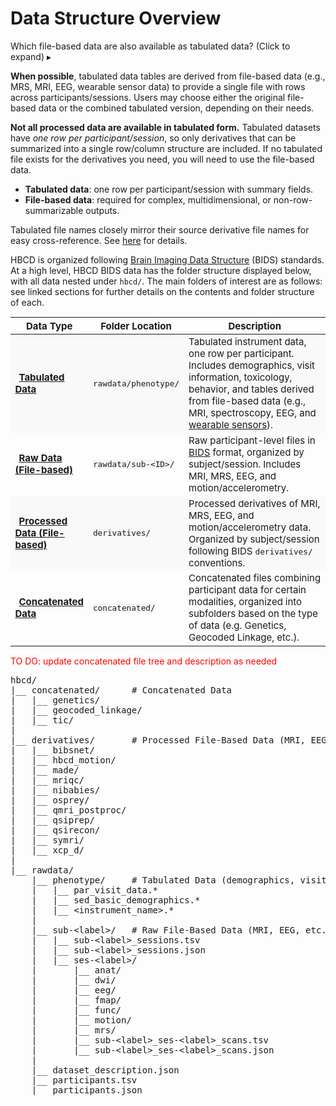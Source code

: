 
# Data Structure Overview

<p>
<div id="warning" class="warning-banner" onclick="toggleCollapse(this)">
  <span class="emoji"><i class="fas fa-exclamation-circle"></i></span>
  <span class="text-with-link">
  <span class="text">Which file-based data are also available as tabulated data? <span class="hint">(Click to expand)</span></span>
  <a class="anchor-link" href="#warning" title="Copy link">
  <i class="fa-solid fa-link"></i>
  </a>
  </span>
  <span class="arrow">▸</span>
</div>
<div class="warning-collapsible-content">
<p><strong>When possible</strong>, tabulated data tables are derived from file-based data (e.g., MRS, MRI, EEG, wearable sensor data) to provide a single file with rows across participants/sessions. Users may choose either the original file-based data or the combined tabulated version, depending on their needs.</p>
<p><strong>Not all processed data are available in tabulated form.</strong> Tabulated datasets have <em>one row per participant/session</em>, so only derivatives that can be summarized into a single row/column structure are included. If no tabulated file exists for the derivatives you need, you will need to use the file-based data.</p>
<ul>
<li><strong>Tabulated data</strong>: one row per participant/session with summary fields.</li>
<li><strong>File-based data</strong>: required for complex, multidimensional, or non-row-summarizable outputs.</li>
</ul>
<p>Tabulated file names closely mirror their source derivative file names for easy cross-reference. See <a href="../../access/metadata/#exceptions-mri" target="_blank">here</a> for details.</p>
</div>
</p>

HBCD is organized following [Brain Imaging Data Structure](https://bids-specification.readthedocs.io/en/stable/) (BIDS) standards. At a high level, HBCD BIDS data has the folder structure displayed below, with all data nested under `hbcd/`. The main folders of interest are as follows: see linked sections for further details on the contents and folder structure of each.

<table class="table-no-vertical-lines" style="width: 100%; border-collapse: collapse; table-layout: fixed; font-size: 15px;">
<thead>
<tr>
  <th style="width: 15%;">Data Type</th>
  <th style="width: 15%;">Folder Location</th>
  <th style="width: 70%;">Description</th>
</tr>
</thead>
<tbody>
<tr style="background-color: #f9f9f9;">
  <td><i class="fa-solid fa-table" style="margin-right:6px; color:#666;"></i><strong><a href="../phenotypes" target="_blank">Tabulated Data</a></strong></td>
  <td><code style="background:#f5f5f5;">rawdata/phenotype/</code></td>
  <td style="word-wrap: break-word; white-space: normal;">
    Tabulated instrument data, one row per participant. Includes demographics, visit information, toxicology, behavior, and tables derived from file-based data (e.g., MRI, spectroscopy, EEG, and <a href="../../instruments/sensors/wearsensors">wearable sensors</a>).
  </td>
</tr>
<tr>
  <td><i class="fa-solid fa-folder-open" style="margin-right:6px; color:#666;"></i><strong><a href="../rawbids" target="_blank">Raw Data (File-based)</a></strong></td>
  <td><code style="background:#f5f5f5;">rawdata/sub-&lt;ID&gt;/</code></td>
  <td style="word-wrap: break-word; white-space: normal;">
    Raw participant-level files in <a href="https://bids.neuroimaging.io/">BIDS</a> format, organized by subject/session. Includes MRI, MRS, EEG, and motion/accelerometry.
  </td>
</tr>
<tr style="background-color: #f9f9f9;">
  <td><i class="fa-solid fa-folder-open" style="margin-right:6px; color:#666;"></i><strong><a href="../derivatives" target="_blank">Processed Data (File-based)</a></strong></td>
  <td><code style="background:#f5f5f5;">derivatives/</code></td>
  <td style="word-wrap: break-word; white-space: normal;">
    Processed derivatives of MRI, MRS, EEG, and motion/accelerometry data. Organized by subject/session following BIDS <code>derivatives/</code> conventions.
  </td>
</tr>
<tr>
  <td><i class="fa-solid fa-folder-open" style="margin-right:6px; color:#666;"></i><strong><a href="../concat" target="_blank">Concatenated Data</a></strong></td>
  <td><code style="background:#f5f5f5;">concatenated/</code></td>
  <td style="word-wrap: break-word; white-space: normal;">
    Concatenated files combining participant data for certain modalities, organized into subfolders based on the type of data (e.g. Genetics, Geocoded Linkage, etc.).
  </td>
</tr>
</tbody>
</table>

<p style="color: red;">TO DO: update concatenated file tree and description as needed</p>

<pre class="folder-tree">
hbcd/
|__ concatenated/      <span class="hashtag"># Concatenated Data</span>
|   |__ genetics/
|   |__ geocoded_linkage/
|   |__ tic/
|
|__ derivatives/       <span class="hashtag"># Processed File-Based Data (MRI, EEG, etc.)</span>
|   |__ bibsnet/
|   |__ hbcd_motion/
|   |__ made/
|   |__ mriqc/
|   |__ nibabies/
|   |__ osprey/
|   |__ qmri_postproc/
|   |__ qsiprep/
|   |__ qsirecon/
|   |__ symri/
|   |__ xcp_d/
|
|__ rawdata/ 
    |__ phenotype/     <span class="hashtag"># Tabulated Data (demographics, visit info, behavior, etc.)</span>
    |   |__ par_visit_data.*
    |   |__ sed_basic_demographics.*
    |   |__ <span class="placeholder">&lt;instrument_name&gt;</span>.*
    |
    |__ sub-<span class="label">&lt;label&gt;</span>/   <span class="hashtag"># Raw File-Based Data (MRI, EEG, etc.)</span>
    |   |__ sub-<span class="label">&lt;label&gt;</span>_sessions.tsv
    |   |__ sub-<span class="label">&lt;label&gt;</span>_sessions.json
    |   |__ ses-<span class="label">&lt;label&gt;</span>/
    |       |__ anat/
    |       |__ dwi/
    |       |__ eeg/
    |       |__ fmap/
    |       |__ func/
    |       |__ motion/
    |       |__ mrs/
    |       |__ sub-<span class="label">&lt;label&gt;</span>_ses-<span class="label">&lt;label&gt;</span>_scans.tsv
    |       |__ sub-<span class="label">&lt;label&gt;</span>_ses-<span class="label">&lt;label&gt;</span>_scans.json
    |
    |__ dataset_description.json
    |__ participants.tsv
    |__ participants.json 
</pre>
<br>
